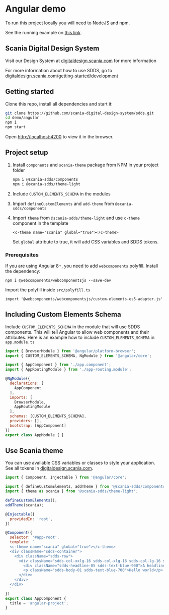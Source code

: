 # Angular demo

To run this project locally you will need to NodeJS and npm.

See the running example on [this link](https://scania.github.io/corporate-ui-angular/).

## Scania Digital Design System

Visit our Design System at [digitaldesign.scania.com](https://digitaldesign.scania.com/) for more information

For more information about how to use SDDS, go to [digitaldesign.scania.com/getting-started/development](https://digitaldesign.scania.com/getting-started/development)

## Getting started

Clone this repo, install all dependencies and start it:
```bash
git clone https://github.com/scania-digital-design-system/sdds.git
cd demo/angular
npm i
npm start
```

Open [http://localhost:4200](http://localhost:4200) to view it in the browser.


## Project setup

1. Install `components` and `scania-theme` package from NPM in your project folder

   ```bash
   npm i @scania-sdds/components
   npm i @scania-sdds/theme-light
   ```
2. Include `CUSTOM_ELEMENTS_SCHEMA` in the modules
3. Import `defineCustomElements` and `add-theme` from `@scania-sdds/components`
4. Import `theme` from `@scania-sdds/theme-light` and use `c-theme` component in the template

   ```<c-theme name="scania" global="true"></c-theme>```

   Set `global` attribute to true, it will add CSS variables and SDDS tokens.

### Prerequisites

If you are using Angular 8+, you need to add `webcomponents` polyfill. Install the dependency:

`npm i @webcomponents/webcomponentsjs --save-dev`

Import the polyfill inside `src/polyfill.ts`

`import '@webcomponents/webcomponentsjs/custom-elements-es5-adapter.js'`


## Including Custom Elements Schema

Include `CUSTOM_ELEMENTS_SCHEMA` in the module that will use SDDS components. This will tell Angular to allow web components and their attributes. Here is an example how to include `CUSTOM_ELEMENTS_SCHEMA` in `app.module.ts`

```js
import { BrowserModule } from '@angular/platform-browser';
import { CUSTOM_ELEMENTS_SCHEMA, NgModule } from '@angular/core';

import { AppComponent } from './app.component';
import { AppRoutingModule } from './app-routing.module';

@NgModule({
  declarations: [
    AppComponent
  ],
  imports: [
    BrowserModule,
    AppRoutingModule
  ],
  schemas: [CUSTOM_ELEMENTS_SCHEMA],
  providers: [],
  bootstrap: [AppComponent]
})
export class AppModule { }

```

## Use Scania theme

You can use available CSS variables or classes to style your application. See all tokens in [digitaldesign.scania.com](https://digitaldesign.scania.com/).

```js
import { Component, Injectable } from '@angular/core';

import { defineCustomElements, addTheme } from '@scania-sdds/components';
import { theme as scania } from '@scania-sdds/theme-light'; 

defineCustomElements();
addTheme(scania);

@Injectable({
  providedIn: 'root',
})

@Component({
  selector: '#app-root',
  template: `
  <c-theme name="scania" global="true"></c-theme>
  <div className="sdds-container">
    <div className="sdds-row">
      <div className="sdds-col-xxlg-16 sdds-col-xlg-16 sdds-col-lg-16 sdds-col-md-8 sdds-col-sm-4">
        <div className="sdds-headline-05 sdds-text-blue-900">A headline</div>
        <p className="sdds-body-01 sdds-text-blue-700">Hello world</p>
      </div>
    </div>
  </div>
  `
})
export class AppComponent {
  title = 'angular-project';
}

```

